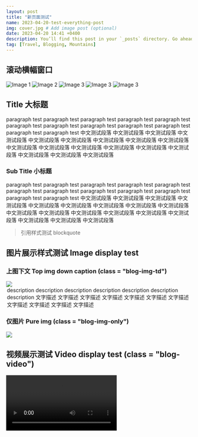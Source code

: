 ```yaml
---
layout: post
title: "新页面测试"
name: 2023-04-20-test-everything-post
img: cover.jpg # Add image post (optional)
date: 2023-04-20 14:41 +0400
description: You’ll find this post in your `_posts` directory. Go ahead and edit it and re-build the site to see your changes. # Add post description (optional)
tag: [Travel, Blogging, Mountains]
---
```



## 滚动横幅窗口

<div class="rotating-banner">
    <img src="{{ "/assets/img/" | prepend: site.baseurl }}cover1.jpg" alt="Image 1">
    <img src="{{ "/assets/img/" | prepend: site.baseurl }}canyon.jpg" alt="Image 2">
    <img src="{{ "/assets/img/" | prepend: site.baseurl }}sweden.jpg" alt="Image 3">
    <img src="{{ "/assets/img/" | prepend: site.baseurl }}nevada.jpg" alt="Image 3">
    <img src="{{ "/assets/img/" | prepend: site.baseurl }}himalayan.jpg" alt="Image 3">
</div>

<script>
    $(document).ready(function() {
        var initImg = $('.rotating-banner img:first-child');
        initImg.addClass('active');
        setInterval(function() {
            var currentImg = $('.rotating-banner img.active');
            var nextImg = currentImg.next();
            if (nextImg.length == 0) {
                nextImg = $('.rotating-banner img:first-child');
            }
            currentImg.removeClass('active');
            nextImg.addClass('active');
        }, 3000);
    });
</script>

## Title 大标题

paragraph test paragraph test paragraph test paragraph test paragraph test paragraph test
paragraph test paragraph test paragraph test paragraph test paragraph test paragraph test
中文测试段落 中文测试段落 中文测试段落 中文测试段落 中文测试段落 中文测试段落 中文测试段落 中文测试段落 中文测试段落
中文测试段落 中文测试段落 中文测试段落 中文测试段落 中文测试段落 中文测试段落 中文测试段落 中文测试段落 中文测试段落

### Sub Title 小标题

paragraph test paragraph test paragraph test paragraph test paragraph test paragraph test
paragraph test paragraph test paragraph test paragraph test paragraph test paragraph test
中文测试段落 中文测试段落 中文测试段落 中文测试段落 中文测试段落 中文测试段落 中文测试段落 中文测试段落 中文测试段落
中文测试段落 中文测试段落 中文测试段落 中文测试段落 中文测试段落 中文测试段落 中文测试段落 中文测试段落 中文测试段落

> 引用样式测试 blockquote 

## 图片展示样式测试 Image display test 
    
### 上图下文 Top img down caption (class = "blog-img-td")

<div class = "blog-img-td">
    <div>
        <img src= "{{ "/assets/img/" | prepend: site.baseurl | append:page.name}}/cover.jpg">
    </div>
    <div>
        <legend>description description description description description description description
            文字描述 文字描述 文字描述 文字描述 文字描述 文字描述 文字描述 文字描述 文字描述 文字描述 文字描述</legend>
    </div>
</div>

### 仅图片 Pure img (class = "blog-img-only")

<div class = "blog-img-only">
    <div>
        <img src= "{{ "/assets/img/" | prepend: site.baseurl | append:page.name}}/cover.jpg">
    </div>
</div>

## 视频展示测试 Video display test (class = "blog-video")

<div class = "blog-video">
    <video  controls>
        <source src="https://drive.google.com/uc?export=download&id=1WafTItDAKgdysiMkJcpHL7TzRup1Ztjk" type='video/mp4'>
    </video>
</div>



